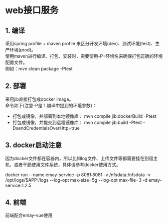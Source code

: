 # web接口服务

## 1. 编译

采用spring profile + maven profile 来区分开发环境(dev)、测试环境(test)、生产环境(prod)。    
使用maven进行编译、打包、安装时，需要使用-P+环境名来确保打包正确的环境配置文件。    
例如：mvn clean package -Ptest

## 2. 部署

采用jib直接打包成docker image。    
命令如下(注意-P是 1.编译中提到的环境参数)：    
- 打包成镜像，并部署到本地镜像库： mvn compile jib:dockerBuild -Ptest
- 打包成镜像，并提交到远程镜像库： mvn compile jib:build -Ptest -DsendCredentialsOverHttp=true

## 3. docker启动注意

因为docker文件都在容器内，所以比如log文件、上传文件等都需要挂在到宿主机，或者干脆使用文件系统，具体请参考docker使用方式。

docker run --name emay-service -p 8081:8081 -v /nfsdata:/nfsdata -v /opt/logs/$APP:/logs  --log-opt max-size=5g --log-opt max-file=3 -d emay-service:1.2.5

## 4. 前端
前端配合emay-vue使用